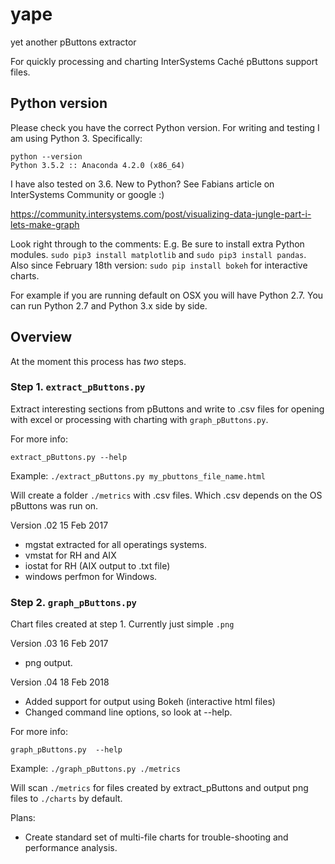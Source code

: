 # yape
yet another pButtons extractor

For quickly processing and charting InterSystems Caché pButtons support files.

## Python version

Please check you have the correct Python version. For writing and testing I am using Python 3. Specifically:

    python --version
    Python 3.5.2 :: Anaconda 4.2.0 (x86_64)
    
I have also tested on 3.6. New to Python? See Fabians article on InterSystems Community or google :) 

https://community.intersystems.com/post/visualizing-data-jungle-part-i-lets-make-graph

Look right through to the comments: E.g. Be sure to install extra Python modules. `sudo pip3 install matplotlib` and `sudo pip3 install pandas`. Also since February 18th version: `sudo pip install bokeh` for interactive charts.

For example if you are running default on OSX you will have Python 2.7. You can run Python 2.7 and Python 3.x side by side.

## Overview
At the moment this process has _two_ steps.

### Step 1. `extract_pButtons.py`

Extract interesting sections from pButtons and write to .csv files for opening with excel or processing with charting with `graph_pButtons.py`.

For more info:

`extract_pButtons.py --help`

Example:
`./extract_pButtons.py my_pbuttons_file_name.html`

Will create a folder `./metrics` with .csv files. Which .csv depends on the OS pButtons was run on.

Version .02 15 Feb 2017

- mgstat extracted for all operatings systems.
- vmstat for RH and AIX
- iostat for RH (AIX output to .txt file)
- windows perfmon for Windows.

### Step 2. `graph_pButtons.py`

Chart files created at step 1. Currently just simple `.png`

Version .03 16 Feb 2017

- png output.  

Version .04 18 Feb 2018

- Added support for output using Bokeh (interactive html files)
- Changed command line options, so look at --help.

For more info:

`graph_pButtons.py  --help`

Example:
`./graph_pButtons.py ./metrics`

Will scan `./metrics` for files created by extract_pButtons and output png files to `./charts` by default.

Plans:

- Create standard set of multi-file charts for trouble-shooting and performance analysis.

